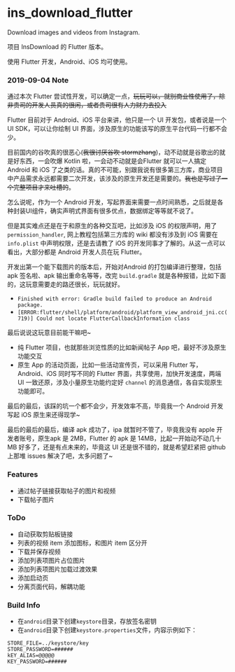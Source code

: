 # ins_download_flutter

Download images and videos from Instagram.

项目 InsDownload 的 Flutter 版本。

使用 Flutter 开发，Android、iOS 均可使用。

### 2019-09-04 Note

通过本次 Flutter 尝试性开发，可以确定一点，~~玩玩可以，就别商业性使用了，除非贵司的开发人员真的很闲，或者贵司很有人力财力去投入~~

Flutter 目前对于 Android、iOS 平台来讲，他只是一个 UI 开发包，或者说是一个 UI SDK，可以让你绘制 UI 界面，涉及原生的功能该写的原生平台代码一行都不会少。

目前国内的谷吹真的很恶心(~~我很讨厌谷吹
stormzhang~~)，动不动就是谷歌出的就是好东西，一会吹爆 Kotlin 啦，一会动不动就是会Flutter 就可以一人搞定 Android 和 iOS 了之类的话。真的不可能，别跟我说有很多第三方库，商业项目中产品需求永远都需要二次开发，该涉及的原生开发还是需要的。~~我也是写过了一个完整项目才来吐槽的~~。

怎么说呢，作为一个 Android 开发，写起界面来需要一点时间熟悉，之后就是各种封装UI组件，确实声明式界面有很多优点，数据绑定等等就不说了。

但是其实难点还是在于和原生的各种交互吧，比如涉及 iOS 的权限声明，用了 `permission_handler`, 网上教程包括第三方库的 wiki 都没有涉及到 iOS 需要在 `info.plist` 中声明权限，还是去请教了 iOS 的开发同事才了解的。从这一点可以看出，大部分都是 Android 开发人员在玩 Flutter。

开发出第一个能下载图片的版本后，开始对Android 的打包编译进行整理，包括 apk 签名啦、apk 输出重命名等等，改完 `build.gradle`
就是各种报错，比如下面的，这玩意需要走的路还很长，玩玩就好。

- `Finished with error: Gradle build failed to produce an Android
  package.`
- `[ERROR:flutter/shell/platform/android/platform_view_android_jni.cc(719)]
  Could not locate FlutterCallbackInformation class`

最后说说这玩意目前能干嘛吧~

- 纯 Flutter 项目，也就那些浏览性质的比如新闻帖子 App 吧，最好不涉及原生功能交互
- 原生 App 的活动页面，比如一些活动宣传页，可以采用 Flutter 写，Android、iOS 同时写不同的 Flutter 界面，共享使用，加快开发速度，两端 UI 一致还原，涉及小量原生功能约定好 `channel` 的消息通信，各自实现原生功能即可。

最后的最后，该踩的坑一个都不会少，开发效率不高，毕竟我一个 Android 开发写起 iOS
原生来还得现学~

最后的最后的最后，编译 apk 成功了，ipa 就暂时不管了，毕竟我没有 apple 开发者账号，原生apk 是 2MB，Flutter 的 apk 是 14MB，比起一开始动不动几十 MB 好多了，还是有点未来的，毕竟这 UI 还是很不错的，就是希望赶紧把 github 上那堆 issues 解决了吧，太多问题了~

### Features

- 通过帖子链接获取帖子的图片和视频
- 下载帖子图片

### ToDo

* 自动获取剪贴板链接
* 列表的视频 item 添加图标，和图片 item 区分开
* 下载并保存视频
* 添加列表项图片占位图片
* 添加列表项图片加载过渡效果
* 添加启动页
* 分离页面代码，解耦功能

### Build Info

- 在`android`目录下创建`keystore`目录，存放签名密钥
- 在`android`目录下创建`keystore.properties`文件，内容示例如下：

```
STORE_FILE=../keystore/key
STORE_PASSWORD=######
kEY_ALIAS=@@@@@
KEY_PASSWORD=######
```